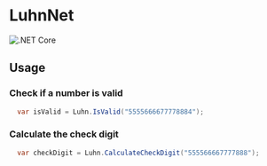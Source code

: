 # LuhnNet

![.NET Core](https://github.com/marcosgiurni/LuhnNet/workflows/.NET%20Core/badge.svg?branch=master)

## Usage
### Check if a number is valid
```c#
  var isValid = Luhn.IsValid("5555666677778884");
```

### Calculate the check digit
```c#
  var checkDigit = Luhn.CalculateCheckDigit("555566667777888");
```
